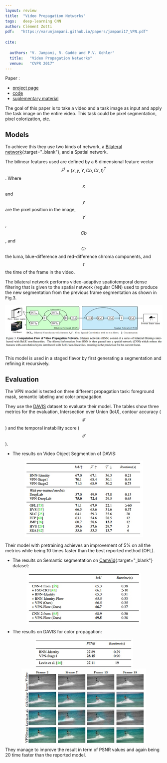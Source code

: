 ```yaml
---
layout: review
title:  "Video Propagation Networks"
tags:   deep-learning CNN
author: Clément Zotti
pdf:   "https://varunjampani.github.io/papers/jampani17_VPN.pdf"

cite:

  authors: "V. Jampani, R. Gadde and P.V. Gehler"
  title:   "Video Propagation Networks"
  venue:   "CVPR 2017"
---
```


Paper :
   - [project page](https://varunjampani.github.io/vpn/)
   - [code](https://github.com/varunjampani/video_prop_networks)
   - [suplementary material](https://varunjampani.github.io/papers/jampani17_VPN_supp.pdf)


The goal of this paper is to take a video and a task image as input and apply the task image on the entire video. This task could be pixel segmentation, pixel colorization, etc.

## Models

To achieve this they use two kinds of network, a [Bilateral network](https://arxiv.org/pdf/1412.6618.pdf){:target="_blank"}, and a Spatial network.

The bilinear features used are defined by a 6 dimensional feature vector $$ F^i = (x, y, Y, Cb, Cr, t)^T $$. Where $$x$$ and $$y$$ are the pixel position in the image, $$Y$$, $$Cb$$, and $$Cr$$ the luma, blue-difference and red-difference chroma components, and $$t$$ the time of the frame in the video.

The bilateral network performs video-adaptive spatiotemporal dense filtering that is given to the spatial network (regular CNN) used to produce the new segmentation from the previous frame segmentation as shown in Fig.3.

<div align="middle">
<img src="/article/images/vpn/architecture.jpg"/>
</div>

This model is used in a staged flavor by first generating a segmentation and refining it recursively.

## Evaluation

The VPN model is tested on three different propagation task: foreground mask, semantic labeling and color propagation.

They use the [DAVIS](http://davischallenge.org/) dataset to evaluate their model. The tables show three metrics for the evaluation, Intersection over Union (IoU), contour accuracy ($$\mathcal{F}$$) and the temporal instability score ($$\mathcal{T}$$).

- The results on Video Object Segmention of DAVIS:
<div align="middle">
<img src="/article/images/vpn/results_davis.jpg"/>
</div>

Their model with pretraining achieves an improvement of 5% on all the metrics while being 10 times faster than the best reported method (OFL).

- The results on Semantic segmentation on [CamVid](http://mi.eng.cam.ac.uk/research/projects/VideoRec/CamVid/){:target="_blank"} dataset:
<div align="middle">
<img src="/article/images/vpn/results_camvid.jpg"/>
</div>

- The results on DAVIS for color propagation:
<div align="middle">
<img src="/article/images/vpn/results_davis_color.jpg"/>
<img src="/article/images/vpn/visual_davis_color.jpg"/>
</div>
They manage to improve the result in term of PSNR values and again being 20 time faster than the reported model.



